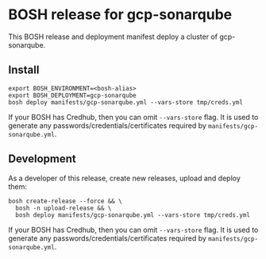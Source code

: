 # BOSH release for gcp-sonarqube

This BOSH release and deployment manifest deploy a cluster of gcp-sonarqube.

## Install

```
export BOSH_ENVIRONMENT=<bosh-alias>
export BOSH_DEPLOYMENT=gcp-sonarqube
bosh deploy manifests/gcp-sonarqube.yml --vars-store tmp/creds.yml
```

If your BOSH has Credhub, then you can omit `--vars-store` flag. It is used to generate any passwords/credentials/certificates required by `manifests/gcp-sonarqube.yml`.


## Development

As a developer of this release, create new releases, upload and deploy them:

```
bosh create-release --force && \
  bosh -n upload-release && \
  bosh deploy manifests/gcp-sonarqube.yml --vars-store tmp/creds.yml
```

If your BOSH has Credhub, then you can omit `--vars-store` flag. It is used to generate any passwords/credentials/certificates required by `manifests/gcp-sonarqube.yml`.
